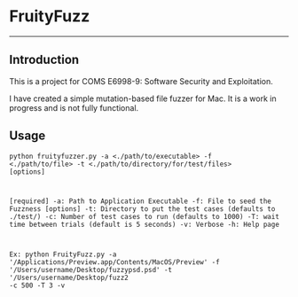 FruityFuzz
========
---
## Introduction

This is a project for COMS E6998-9: Software Security and Exploitation.

I have created a simple mutation-based file fuzzer for Mac.  It is a work in progress and is not
fully functional.

## Usage
<code>python fruityfuzzer.py -a <./path/to/executable> -f <./path/to/file> -t <./path/to/directory/for/test/files> [options]

 [required]
        -a: Path to Application Executable
        -f: File to seed the Fuzzness
 [options]
        -t: Directory to put the test cases (defaults to ./test/)
        -c: Number of test cases to run (defaults to 1000)
        -T: wait time between trials (default is 5 seconds)
        -v: Verbose
        -h: Help page

Ex: python FruityFuzz.py -a '/Applications/Preview.app/Contents/MacOS/Preview' -f '/Users/username/Desktop/fuzzypsd.psd' -t '/Users/username/Desktop/fuzz2 -c 500 -T 3 -v</code>

